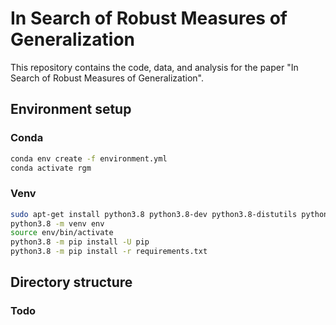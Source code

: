 # In Search of Robust Measures of Generalization

This repository contains the code, data, and analysis for the paper "In Search of Robust Measures of Generalization".

## Environment setup
### Conda
```bash
conda env create -f environment.yml
conda activate rgm
```

### Venv
```bash
sudo apt-get install python3.8 python3.8-dev python3.8-distutils python3.8-venv
python3.8 -m venv env
source env/bin/activate
python3.8 -m pip install -U pip
python3.8 -m pip install -r requirements.txt
```

## Directory structure
### Todo
